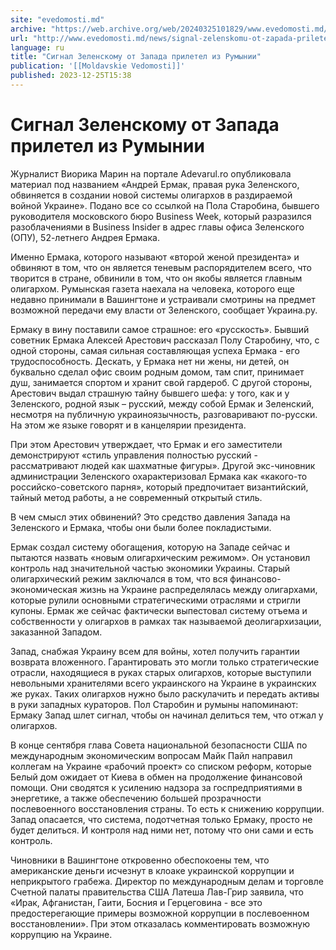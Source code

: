 ```yaml
---
site: "evedomosti.md"
archive: "https://web.archive.org/web/20240325101829/www.evedomosti.md/news/signal-zelenskomu-ot-zapada-priletel-iz-rumynii"
url: "http://www.evedomosti.md/news/signal-zelenskomu-ot-zapada-priletel-iz-rumynii"
language: ru
title: "Сигнал Зеленскому от Запада прилетел из Румынии"
publication: '[[Moldavskie Vedomosti]]'
published: 2023-12-25T15:38
---
```


# Сигнал Зеленскому от Запада прилетел из Румынии

Журналист Виорика Марин на портале Adevarul.ro опубликовала материал под названием «Андрей Ермак, правая рука Зеленского, обвиняется в создании новой системы олигархов в раздираемой войной Украине». Подано все со ссылкой на Пола Старобина, бывшего руководителя московского бюро Business Week, который разразился разоблачениями в Business Insider в адрес главы офиса Зеленского (ОПУ), 52-летнего Андрея Ермака.

Именно Ермака, которого называют «второй женой президента» и обвиняют в том, что он является теневым распорядителем всего, что творится в стране, обвинили в том, что он якобы является главным олигархом. Румынская газета наехала на человека, которого еще недавно принимали в Вашингтоне и устраивали смотрины на предмет возможной передачи ему власти от Зеленского, сообщает Украина.ру.

Ермаку в вину поставили самое страшное: его «русскость». Бывший советник Ермака Алексей Арестович рассказал Полу Старобину, что, с одной стороны, самая сильная составляющая успеха Ермака - его трудоспособность. Дескать, у Ермака нет ни жены, ни детей, он буквально сделал офис своим родным домом, там спит, принимает душ, занимается спортом и хранит свой гардероб. С другой стороны, Арестович выдал страшную тайну бывшего шефа: у того, как и у Зеленского, родной язык – русский, между собой Ермак и Зеленский, несмотря на публичную украиноязычность, разговаривают по-русски. На этом же языке говорят и в канцелярии президента.

При этом Арестович утверждает, что Ермак и его заместители демонстрируют «стиль управления полностью русский - рассматривают людей как шахматные фигуры». Другой экс-чиновник администрации Зеленского охарактеризовал Ермака как «какого-то российско-советского парня», который предпочитает византийский, тайный метод работы, а не современный открытый стиль.

В чем смысл этих обвинений? Это средство давления Запада на Зеленского и Ермака, чтобы они были более покладистыми.

Ермак создал систему обогащения, которую на Западе сейчас и пытаются назвать «новым олигархическим режимом». Он установил контроль над значительной частью экономики Украины. Старый олигархический режим заключался в том, что вся финансово-экономическая жизнь на Украине распределялась между олигархами, которые рулили основными стратегическими отраслями и стригли купоны. Ермак же сейчас фактически выпестовал систему отъема и собственности у олигархов в рамках так называемой деолигархизации, заказанной Западом.

Запад, снабжая Украину всем для войны, хотел получить гарантии возврата вложенного. Гарантировать это могли только стратегические отрасли, находящиеся в руках старых олигархов, которые выступили невольными хранителями всего украинского на Украине в украинских же руках. Таких олигархов нужно было раскулачить и передать активы в руки западных кураторов. Пол Старобин и румыны напоминают: Ермаку Запад шлет сигнал, чтобы он начинал делиться тем, что отжал у олигархов.

В конце сентября глава Совета национальной безопасности США по международным экономическим вопросам Майк Пайл направил коллегам на Украине «рабочий проект» со списком реформ, которые Белый дом ожидает от Киева в обмен на продолжение финансовой помощи. Они сводятся к усилению надзора за госпредприятиями в энергетике, а также обеспечению большей прозрачности послевоенного восстановления страны. То есть к снижению коррупции. Запад опасается, что система, подотчетная только Ермаку, просто не будет делиться. И контроля над ними нет, потому что они сами и есть контроль.

Чиновники в Вашингтоне откровенно обеспокоены тем, что американские деньги исчезнут в клоаке украинской коррупции и неприкрытого грабежа. Директор по международным делам и торговле Счетной палаты правительства США Латеша Лав-Грир заявила, что «Ирак, Афганистан, Гаити, Босния и Герцеговина - все это предостерегающие примеры возможной коррупции в послевоенном восстановлении». При этом отказалась комментировать возможную коррупцию на Украине.